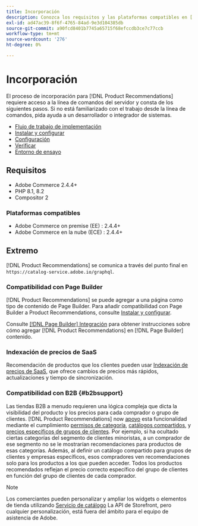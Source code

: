 ```yaml
---
title: Incorporación
description: Conozca los requisitos y las plataformas compatibles en [!DNL Product Recommendations].
exl-id: ad47ac39-8f6f-4765-84ad-9e3d104385db
source-git-commit: a90fcd8401b7745a65715f68efccdb3ce7c77ccb
workflow-type: tm+mt
source-wordcount: '276'
ht-degree: 0%

---
```


# Incorporación

El proceso de incorporación para [!DNL Product Recommendations] requiere acceso a la línea de comandos del servidor y consta de los siguientes pasos. Si no está familiarizado con el trabajo desde la línea de comandos, pida ayuda a un desarrollador o integrador de sistemas.

- [Flujo de trabajo de implementación](implementation-workflow.md)
- [Instalar y configurar](install-configure.md)
- [Configuración](settings.md)
- [Verificar](verify.md)
- [Entorno de ensayo](staging-environment.md)

## Requisitos

- Adobe Commerce 2.4.4+
- PHP 8.1, 8.2
- Compositor 2

### Plataformas compatibles

- Adobe Commerce on premise (EE) : 2.4.4+
- Adobe Commerce en la nube (ECE) : 2.4.4+

## Extremo

[!DNL Product Recommendations] se comunica a través del punto final en `https://catalog-service.adobe.io/graphql`.

### Compatibilidad con Page Builder

[!DNL Product Recommendations] se puede agregar a una página como tipo de contenido de Page Builder. Para añadir compatibilidad con Page Builder a Product Recommendations, consulte [Instalar y configurar](install-configure.md).

Consulte [[!DNL Page Builder] Integración](page-builder.md) para obtener instrucciones sobre cómo agregar [!DNL Product Recommendations] en [!DNL Page Builder] contenido.

### Indexación de precios de SaaS

Recomendación de productos que los clientes pueden usar [Indexación de precios de SaaS](../price-index/price-indexing.md), que ofrece cambios de precios más rápidos, actualizaciones y tiempo de sincronización.

### Compatibilidad con B2B {#b2bsupport}

Las tiendas B2B a menudo requieren una lógica compleja que dicta la visibilidad del producto y los precios para cada comprador o grupo de clientes. [!DNL Product Recommendations] now [apoyo](release-notes.md) esta funcionalidad mediante el cumplimiento [permisos de categoría](https://experienceleague.adobe.com/docs/commerce-admin/catalog/categories/category-permissions.html), [catálogos compartidos](https://experienceleague.adobe.com/docs/commerce-admin/b2b/shared-catalogs/catalog-shared.html), y [precios específicos de grupos de clientes](https://experienceleague.adobe.com/docs/commerce-admin/catalog/products/pricing/pricing-advanced.html). Por ejemplo, si ha ocultado ciertas categorías del segmento de clientes minoristas, a un comprador de ese segmento no se le mostrarían recomendaciones para productos de esas categorías. Además, al definir un catálogo compartido para grupos de clientes y empresas específicos, esos compradores ven recomendaciones solo para los productos a los que pueden acceder. Todos los productos recomendados reflejan el precio correcto específico del grupo de clientes en función del grupo de clientes de cada comprador.

>[!NOTE]
>
>Los comerciantes pueden personalizar y ampliar los widgets o elementos de tienda utilizando [Servicio de catálogo](../catalog-service/overview.md) La API de Storefront, pero cualquier personalización, está fuera del ámbito para el equipo de asistencia de Adobe.
